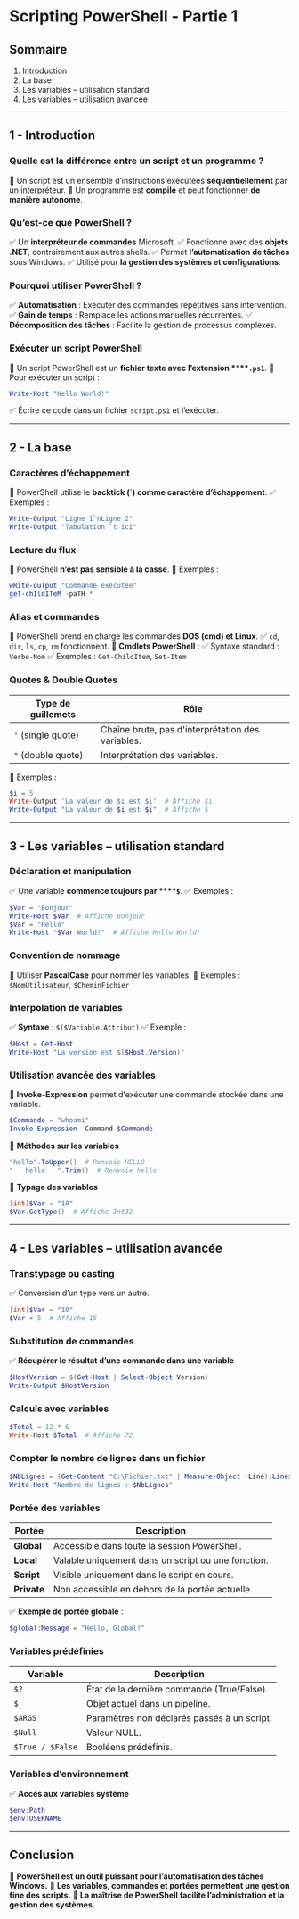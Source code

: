 # Scripting PowerShell - Partie 1

## **Sommaire**

1. Introduction
2. La base
3. Les variables – utilisation standard
4. Les variables – utilisation avancée

---

## **1 - Introduction**

### **Quelle est la différence entre un script et un programme ?**

📌 Un script est un ensemble d’instructions exécutées **séquentiellement** par un interpréteur.
📌 Un programme est **compilé** et peut fonctionner **de manière autonome**.

### **Qu’est-ce que PowerShell ?**

✅ Un **interpréteur de commandes** Microsoft.
✅ Fonctionne avec des **objets .NET**, contrairement aux autres shells.
✅ Permet **l’automatisation de tâches** sous Windows.
✅ Utilisé pour **la gestion des systèmes et configurations**.

### **Pourquoi utiliser PowerShell ?**

✅ **Automatisation** : Exécuter des commandes répétitives sans intervention.
✅ **Gain de temps** : Remplace les actions manuelles récurrentes.
✅ **Décomposition des tâches** : Facilite la gestion de processus complexes.

### **Exécuter un script PowerShell**

📌 Un script PowerShell est un **fichier texte avec l’extension ****`.ps1`**.
📌 Pour exécuter un script :

```powershell
Write-Host "Hello World!"
```

✅ Écrire ce code dans un fichier `script.ps1` et l’exécuter.

---

## **2 - La base**

### **Caractères d’échappement**

📌 PowerShell utilise le **backtick (\`) comme caractère d’échappement**.
✅ Exemples :

```powershell
Write-Output "Ligne 1`nLigne 2"
Write-Output "Tabulation `t ici"
```

### **Lecture du flux**

📌 PowerShell **n’est pas sensible à la casse**.
📌 Exemples :

```powershell
wRite-ouTput "Commande exécutée"
geT-chIldITeM -paTH *
```

### **Alias et commandes**

📌 PowerShell prend en charge les commandes **DOS (cmd) et Linux**.
✅ `cd`, `dir`, `ls`, `cp`, `rm` fonctionnent.
📌 **Cmdlets PowerShell** :
✅ Syntaxe standard : `Verbe-Nom`
✅ Exemples : `Get-ChildItem`, `Set-Item`

### **Quotes & Double Quotes**

| Type de guillemets | Rôle                                              |
| ------------------ | ------------------------------------------------- |
| `'` (single quote) | Chaîne brute, pas d'interprétation des variables. |
| `"` (double quote) | Interprétation des variables.                     |

📌 Exemples :

```powershell
$i = 5
Write-Output 'La valeur de $i est $i'  # Affiche $i
Write-Output "La valeur de $i est $i"  # Affiche 5
```

---

## **3 - Les variables – utilisation standard**

### **Déclaration et manipulation**

✅ Une variable **commence toujours par ****`$`**.
✅ Exemples :

```powershell
$Var = "Bonjour"
Write-Host $Var  # Affiche Bonjour
$Var = "Hello"
Write-Host "$Var World!"  # Affiche Hello World!
```

### **Convention de nommage**

📌 Utiliser **PascalCase** pour nommer les variables.
📌 Exemples : `$NomUtilisateur`, `$CheminFichier`

### **Interpolation de variables**

✅ **Syntaxe** : `$($Variable.Attribut)`
✅ Exemple :

```powershell
$Host = Get-Host
Write-Host "La version est $($Host.Version)"
```

### **Utilisation avancée des variables**

📌 **Invoke-Expression** permet d'exécuter une commande stockée dans une variable.

```powershell
$Commande = "whoami"
Invoke-Expression -Command $Commande
```

📌 **Méthodes sur les variables**

```powershell
"hello".ToUpper()  # Renvoie HELLO
"   hello   ".Trim()  # Renvoie hello
```

📌 **Typage des variables**

```powershell
[int]$Var = "10"
$Var.GetType()  # Affiche Int32
```

---

## **4 - Les variables – utilisation avancée**

### **Transtypage ou casting**

✅ Conversion d’un type vers un autre.

```powershell
[int]$Var = "10"
$Var + 5  # Affiche 15
```

### **Substitution de commandes**

✅ **Récupérer le résultat d’une commande dans une variable**

```powershell
$HostVersion = $(Get-Host | Select-Object Version)
Write-Output $HostVersion
```

### **Calculs avec variables**

```powershell
$Total = 12 * 6
Write-Host $Total  # Affiche 72
```

### **Compter le nombre de lignes dans un fichier**

```powershell
$NbLignes = (Get-Content "C:\Fichier.txt" | Measure-Object -Line).Lines
Write-Host "Nombre de lignes : $NbLignes"
```

### **Portée des variables**

| Portée      | Description                                        |
| ----------- | -------------------------------------------------- |
| **Global**  | Accessible dans toute la session PowerShell.       |
| **Local**   | Valable uniquement dans un script ou une fonction. |
| **Script**  | Visible uniquement dans le script en cours.        |
| **Private** | Non accessible en dehors de la portée actuelle.    |

✅ **Exemple de portée globale** :

```powershell
$global:Message = "Hello, Global!"
```

### **Variables prédéfinies**

| Variable         | Description                                 |
| ---------------- | ------------------------------------------- |
| `$?`             | État de la dernière commande (True/False).  |
| `$_`             | Objet actuel dans un pipeline.              |
| `$ARGS`          | Paramètres non déclarés passés à un script. |
| `$Null`          | Valeur NULL.                                |
| `$True / $False` | Booléens prédéfinis.                        |

### **Variables d’environnement**

✅ **Accès aux variables système**

```powershell
$env:Path
$env:USERNAME
```

---

## **Conclusion**

📌 **PowerShell est un outil puissant pour l’automatisation des tâches Windows.**
📌 **Les variables, commandes et portées permettent une gestion fine des scripts.**
📌 **La maîtrise de PowerShell facilite l’administration et la gestion des systèmes.**



